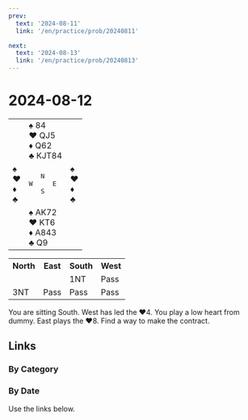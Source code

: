 ```yaml
---
prev:
  text: '2024-08-11'
  link: '/en/practice/prob/20240811'

next:
  text: '2024-08-13'
  link: '/en/practice/prob/20240813'
---
```


# 2024-08-12

<table class="deal">
	<tr>
		<td></td>
		<td>♠ 84<br>♥ QJ5<br>♦ Q62<br>♣ KJT84</td>
		<td></td>
	</tr>
	<tr>
		<td>♠ <br>♥ <br>♦ <br>♣ </td>
		<td><pre>   N<br>W     E<br>   S</pre></td>
		<td>♠ <br>♥ <br>♦ <br>♣ </td>
	</tr>
	<tr>
		<td></td>
		<td>♠ AK72<br>♥ KT6<br>♦ A843<br>♣ Q9</td>
		<td></td>
	</tr>
</table>

<table class="auction">
	<tr>
		<th>North</th>
		<th>East</th>
		<th>South</th>
		<th>West</th>
	</tr>
	<tr>
		<td></td>
		<td></td>
		<td>1NT</td>
		<td>Pass</td>
	</tr>
	<tr>
		<td>3NT</td>
		<td>Pass</td>
		<td>Pass</td>
		<td>Pass</td>
	</tr>
</table>

You are sitting South. West has led the ♥4. You play a low heart from dummy. East plays the ♥8. Find a way to make the contract.

## Links

[<Badge type="tip" text="Check Solution"/>](/en/learning/prob/20240812)

### By Category

[<Badge type="tip" text="<--"/>](/en/practice/prob/20240809)
[<Badge type="tip" text="Calendar"/>](/en/practice/calendar/202408)
[<Badge type="tip" text="-->"/>](/en/practice/prob/20240815)

### By Date

Use the links below.